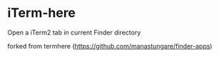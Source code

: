 iTerm-here
==========

Open a iTerm2 tab in current Finder directory 

forked from termhere (https://github.com/manastungare/finder-apps)
